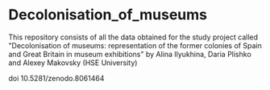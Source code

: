 # Decolonisation_of_museums
This repository consists of all the data obtained for the study project called "Decolonisation of museums:  representation of the former colonies of Spain and Great Britain in museum exhibitions" by Alina Ilyukhina, Daria Plishko and Alexey Makovsky (HSE University)

doi 10.5281/zenodo.8061464

